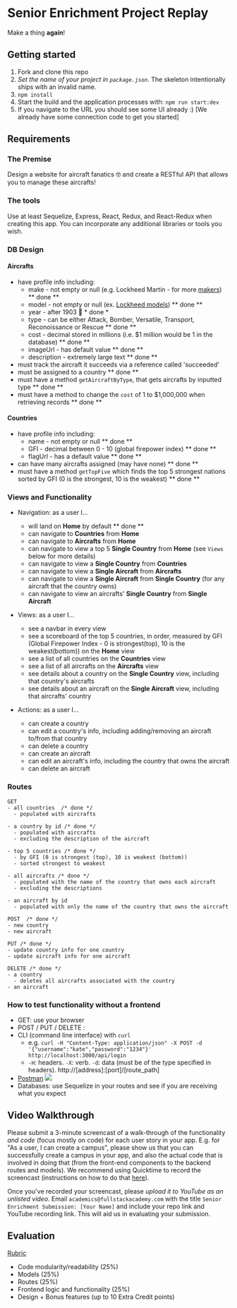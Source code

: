 # Senior Enrichment Project Replay

Make a thing **again**!

## Getting started

1. Fork and clone this repo
2. *Set the name of your project in `package.json`*. The skeleton intentionally ships with an invalid name.
3. `npm install`
4. Start the build and the application processes with: `npm run start:dev`
5. If you navigate to the URL you should see some UI already :) [We already have some connection code to get you started]

## Requirements

### The Premise
 Design a website for aircraft fanatics 🤓 and create a RESTful API that allows you to manage these aircrafts!

### The tools

Use at least Sequelize, Express, React, Redux, and React-Redux when creating this app. You can incorporate any additional libraries or tools you wish.

### DB Design

#### Aircrafts
  * have profile info including:
    * make - not empty or null (e.g. Lockheed Martin - for more [makers](https://en.wikipedia.org/wiki/List_of_aircraft_manufacturers)) ** done **
    * model - not empty or null (ex. [Lockheed models](https://en.wikipedia.org/wiki/List_of_Lockheed_aircraft)) ** done **
    * year - after 1903 👵 * done *
    * type - can be either Attack, Bomber, Versatile, Transport, Reconoissance or Rescue ** done **
    * cost - decimal stored in millions (i.e. $1 million would be 1 in the database) ** done **
    * imageUrl - has default value ** done **
    * description - extremely large text ** done **
  * must track the aircraft it succeeds via a reference called 'succeeded'
  * must be assigned to a country ** done **
  * must have a method `getAircraftByType`, that gets aircrafts by inputted type ** done **
  * must have a method to change the `cost` of 1 to $1,000,000 when retrieving records ** done **

#### Countries
  * have profile info including:
    * name - not empty or null ** done **
    * GFI - decimal between 0 - 10 (global firepower index) ** done **
    * flagUrl - has a default value ** done **
  * can have many aircrafts assigned (may have none) ** done **
  * must have a method `getTopFive` which finds the top 5 strongest nations sorted by GFI (0 is the strongest, 10 is the weakest) ** done **

### Views and Functionality

- Navigation: as a user I...
  * will land on **Home** by default ** done **
  * can navigate to **Countries** from **Home**
  * can navigate to **Aircrafts** from **Home**
  * can navigate to view a top 5 **Single Country** from **Home** (see `Views` below for more details)
  * can navigate to view a **Single Country** from **Countries**
  * can navigate to view a **Single Aircraft** from **Aircrafts**
  * can navigate to view a **Single Aircraft** from **Single Country** (for any aircraft that the country owns)
  * can navigate to view an aircrafts' **Single Country** from **Single Aircraft**

- Views: as a user I...
  * see a navbar in every view
  * see a scoreboard of the top 5 countries, in order, measured by GFI (Global Firepower Index - 0 is strongest(top), 10 is the weakest(bottom)) on the **Home** view
  * see a list of all countries on the **Countries** view
  * see a list of all aircrafts on the **Aircrafts** view
  * see details about a country on the **Single Country** view, including that country's aircrafts
  * see details about an aircraft on the **Single Aircraft** view, including that aircrafts' country

- Actions: as a user I...
  * can create a country
  * can edit a country's info, including adding/removing an aircraft to/from that country
  * can delete a country
  * can create an aircraft
  * can edit an aircraft's info, including the country that owns the aircraft
  * can delete an aircraft

### Routes

```
GET
- all countries  /* done */
  - populated with aircrafts

- a country by id /* done */
  - populated with aircrafts
  - excluding the description of the aircraft

- top 5 countries /* done */
  - by GFI (0 is strongest (top), 10 is weakest (bottom))
  - sorted strongest to weakest

- all aircrafts /* done */
  - populated with the name of the country that owns each aircraft
  - excluding the descriptions

- an aircraft by id
  - populated with only the name of the country that owns the aircraft
```

```
POST  /* done */
- new country
- new aircraft
```

```
PUT /* done */
- update country info for one country
- update aircraft info for one aircraft
```

```
DELETE /* done */
- a country
  - deletes all aircrafts associated with the country
- an aircraft
```

### How to test functionality without a frontend
- GET: use your browser
- POST / PUT / DELETE :
 - CLI (command line interface) with `curl`
   - e.g. `curl -H "Content-Type: application/json" -X POST -d '{"username":"kate","password":"1234"}' http://localhost:3000/api/login`
   - `-H`: headers. `-X`: verb. `-d`: data (must be of the type specified in headers). http://[address]:[port]/[route_path]
 - [Postman](https://www.getpostman.com/)
   ![](https://www.dropbox.com/s/4fk3b90cd0i1a5y/postman_post.png?raw=true)
- Databases: use Sequelize in your routes and see if you are receiving what you expect


## Video Walkthrough

Please submit a 3-minute screencast of a walk-through of the functionality *and code* (focus mostly on code) for each user story in your app. E.g. for "As a user, I can create a campus", please show us that you can successfully create a campus in your app, and also the actual code that is involved in doing that (from the front-end components to the backend routes and models). We recommend using Quicktime to record the screencast (instructions on how to do that [here](https://support.apple.com/kb/PH5882?locale=en_US&viewlocale=en_US)).

Once you've recorded your screencast, please *upload it to YouTube as an unlisted video*. Email `academics@fullstackacademy.com` with the title `Senior Enrichment Submission: [Your Name]` and include your repo link and YouTube recording link. This will aid us in evaluating your submission.

## Evaluation
[Rubric](https://docs.google.com/document/d/1opwC-nuzmc84jTZqpQn1hsXiMxWSpkK_TwQAOHEEbEs/edit?usp=sharing)

- Code modularity/readability (25%)
- Models (25%)
- Routes (25%)
- Frontend logic and functionality (25%)
- Design + Bonus features (up to 10 Extra Credit points)

